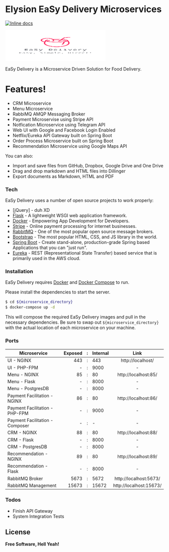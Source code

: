 # Elysion EaSy Delivery Microservices 

[![Inline docs](http://inch-ci.org/github/benjaminwongweien/elysion.svg?branch=master)](http://inch-ci.org/github/benjaminwongweien/elysion)

<p align="left">
  <img width="318.978mm" height="97.003448mm" src="./logo.svg">
</p>


EaSy Delivery is a Microservice Driven Solution for Food Delivery.

# Features!
  - CRM Microservice 
  - Menu Microservice
  - RabbiMQ AMQP Messaging Broker
  - Payment Microservise using Stripe API   
  - Notfication Microservice using Telegram API
  - Web UI with Google and Facebook Login Enabled
  - Netflix/Eureka API Gateway built on Spring Boot
  - Order Process Microservice built on Spring Boot
  - Recommendation Microservice using Google Maps API

You can also:
  - Import and save files from GitHub, Dropbox, Google Drive and One Drive
  - Drag and drop markdown and HTML files into Dillinger
  - Export documents as Markdown, HTML and PDF

### Tech

EaSy Delivery uses a number of open source projects to work properly:

* [jQuery] - duh XD
* [Flask](https://palletsprojects.com/p/flask/) - A lightweight WSGI web application framework.
* [Docker](https://www.docker.com) - Empowering App Development for Developers.
* [Stripe](https://stripe.com/en-sg) - Online payment processing for internet businesses.
* [RabbitMQ](https://www.rabbitmq.com/) - One of the most popular open source message brokers.
* [Bootstrap](https://getbootstrap.com/) - The most popular HTML, CSS, and JS library in the world.
* [Spring Boot](https://spring.io/projects/spring-boot) - Create  stand-alone, production-grade Spring based Applications that you can "just run".
* [Eureka](https://github.com/Netflix/eureka/wiki) - REST (Representational State Transfer) based service that is primarily used in the AWS cloud.

### Installation

EaSy Delivery requires [Docker](https://www.docker.com) and [Docker Compose](https://docs.docker.com/compose/install/) to run.

Please install the dependencies to start the server.

```sh
$ cd ${microservice_directory}
$ docker-compose up -d
```

This will compose the required EaSy Delivery images and pull in the necessary dependencies. Be sure to swap out `${microservice_directory}` with the actual location of each microservice on your machine.

### Ports

| Microservice                    | Exposed |  :  | Internal | Link                   |
|  ----------                     | ------: | :-: | -------- | :---------------:      |
| UI - NGINX                      | 443     |  :  | 443      | http://localhost/      |
| UI - PHP-FPM                    | -       |  :  | 9000     | -                      |
| Menu - NGINX                    | 85      |  :  | 80       | http://localhost:85/   |
| Menu - Flask                    | -       |  :  | 8000     | -                      |
| Menu - PostgresDB               | -       |  :  | 8000     | -                      |
| Payment Facilitation - NGINX    | 86      |  :  | 80       | http://localhost:86/   |
| Payment Facilitation - PHP-FPM  | -       |  :  | 9000     | -                      |
| Payment Facilitation - Composer | -       |  :  | -        | -                      |
| CRM - NGINX                     | 88      |  :  | 80       | http://localhost:88/   |
| CRM - Flask                     | -       |  :  | 8000     | -                      |
| CRM - PostgresDB                | -       |  :  | 8000     | -                      |
| Recommendation - NGINX          | 89      |  :  | 80       | http://localhost:89/   |
| Recommendation - Flask          | -       |  :  | 8000     | -                      |
| RabbitMQ Broker                 | 5673    |  :  | 5672     | http://localhost:5673/ |
| RabbitMQ Management             | 15673   |  :  | 15672    | http://localhost:15673/|           

### Todos

 - Finish API Gateway 
 - System Integration Tests

License
----
**Free Software, Hell Yeah!**
